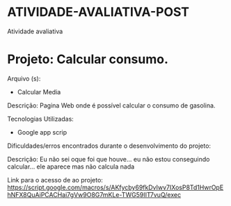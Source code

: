 # ATIVIDADE-AVALIATIVA-POST
Atividade avaliativa 
<h1> Projeto: Calcular consumo. </h1>

Arquivo (s):
<ul>
  <li> Calcular Media </li>
</ul>

Descrição: Pagina Web onde é possível calcular o consumo de gasolina.

Tecnologias Utilizadas:

<ul>
  <li>Google app scrip</li>
</ul>

Dificuldades/erros encontrados durante o desenvolvimento do projeto:

Descrição: Eu não sei oque foi que houve... eu não estou conseguindo calcular... ele aparece mas não calcula nada

Link para o acesso de ao projeto:
<a> https://script.google.com/macros/s/AKfycby69fkDvIwv7IXosP8Td1HwrOpEhNFX8QuAiPCACHai7gVw9O8G7mKLe-TWG59IIT7vuQ/exec</a>
